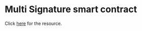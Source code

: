 <h1>Multi Signature smart contract</h1>

<p>
  Click <a href="https://www.youtube.com/watch?v=uoQhMFAZ6V0">here</a> for the
  resource.
</p>
